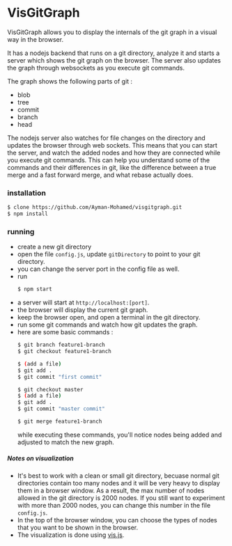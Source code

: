 # VisGitGraph

VisGitGraph allows you to display the internals of the git graph in a visual way in the browser.

It has a nodejs backend that runs on a git directory, analyze it and starts a server which shows the git graph on the browser. The server also updates the graph through websockets as you execute git commands.

The graph shows the following parts of git :
- blob
- tree
- commit
- branch
- head

The nodejs server also watches for file changes on the directory and updates the browser through web sockets. This means that you can start the server, and watch the added nodes and how they are connected while you execute git commands. This can help you understand some of the commands and their differences in git, like the difference between a true merge and a fast forward merge, and what rebase actually does.

### installation
```sh
$ clone https://github.com/Ayman-Mohamed/visgitgraph.git
$ npm install
```

### running
* create a new git directory
* open the file `config.js`, update `gitDirectory` to point to your git directory. 
* you can change the server port in the config file as well. 
* run 
     ```sh 
     $ npm start
  ```
* a server will start at ```http://localhost:[port]```.
* the browser will display the current git graph.
* keep the browser open, and open a terminal in the git directory.
* run some git commands and watch how git updates the graph.
* here are some basic commands : 
   ```sh
   $ git branch feature1-branch
   $ git checkout feature1-branch

   $ (add a file)
   $ git add .
   $ git commit "first commit"

   $ git checkout master
   $ (add a file)
   $ git add .
   $ git commit "master commit"

   $ git merge feature1-branch
   ```
   while executing these commands, you'll notice nodes being added and adjusted to match the new graph.
   
##### Notes on visualization
- It's best to work with a clean or small git directory, becuase normal git directories contain too many nodes and it will be very heavy to display them in a browser window. As a result, the max number of nodes allowed in the git directory is 2000 nodes. If you still want to experiment with more than 2000 nodes, you can change this number in the file ```config.js```.
- In the top of the browser window, you can choose the types of nodes that you want to be shown in the browser.
- The visualization is done using [vis.js](http://visjs.org/).